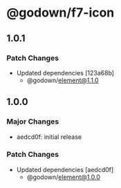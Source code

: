 # @godown/f7-icon

## 1.0.1

### Patch Changes

- Updated dependencies [123a68b]
  - @godown/element@1.1.0

## 1.0.0

### Major Changes

- aedcd0f: initial release

### Patch Changes

- Updated dependencies [aedcd0f]
  - @godown/element@1.0.0
